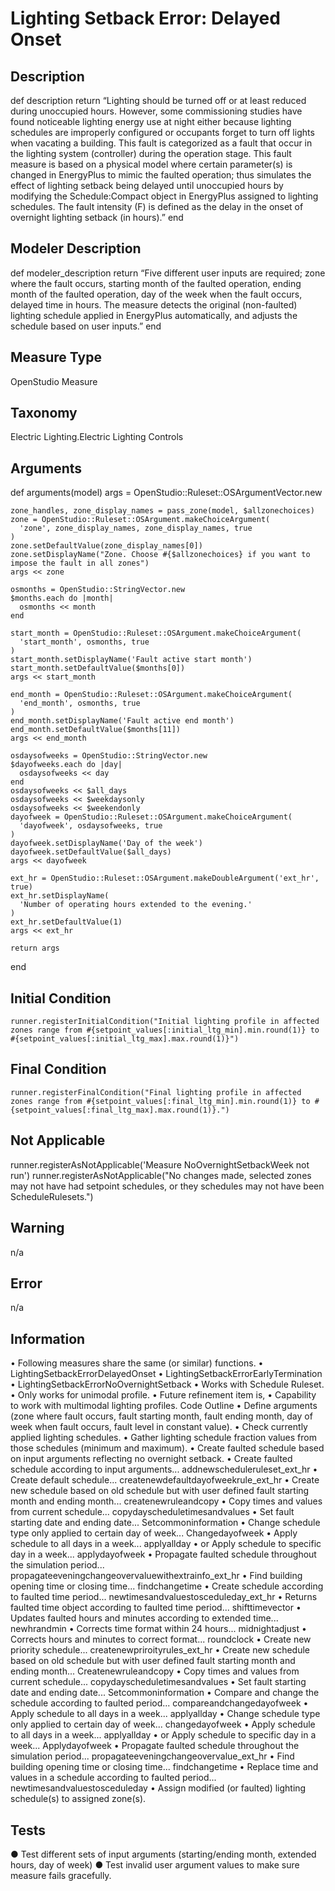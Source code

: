 # Lighting Setback Error: Delayed Onset

## Description

  def description
    return “Lighting should be turned off or at least reduced during unoccupied hours. However, some commissioning studies have found noticeable lighting energy use at night either because lighting schedules are improperly configured or occupants forget to turn off lights when vacating a building. This fault is categorized as a fault that occur in the lighting system (controller) during the operation stage. This fault measure is based on a physical model where certain parameter(s) is changed in EnergyPlus to mimic the faulted operation; thus simulates the effect of lighting setback being delayed until unoccupied hours by modifying the Schedule:Compact object in EnergyPlus assigned to lighting schedules. The fault intensity (F) is defined as the delay in the onset of overnight lighting setback (in hours).”
  end
  
## Modeler Description

  def modeler_description
    return “Five different user inputs are required; zone where the fault occurs, starting month of the faulted operation, ending month of the faulted operation, day of the week when the fault occurs, delayed time in hours. The measure detects the original (non-faulted) lighting schedule applied in EnergyPlus automatically, and adjusts the schedule based on user inputs.”
  end
  
## Measure Type

OpenStudio Measure 

## Taxonomy

Electric Lighting.Electric Lighting Controls

## Arguments 

  def arguments(model)
    args = OpenStudio::Ruleset::OSArgumentVector.new

    zone_handles, zone_display_names = pass_zone(model, $allzonechoices)
    zone = OpenStudio::Ruleset::OSArgument.makeChoiceArgument(
      'zone', zone_display_names, zone_display_names, true
    )
    zone.setDefaultValue(zone_display_names[0])
    zone.setDisplayName("Zone. Choose #{$allzonechoices} if you want to impose the fault in all zones")
    args << zone

    osmonths = OpenStudio::StringVector.new
    $months.each do |month|
      osmonths << month
    end

    start_month = OpenStudio::Ruleset::OSArgument.makeChoiceArgument(
      'start_month', osmonths, true
    )
    start_month.setDisplayName('Fault active start month')
    start_month.setDefaultValue($months[0])
    args << start_month

    end_month = OpenStudio::Ruleset::OSArgument.makeChoiceArgument(
      'end_month', osmonths, true
    )
    end_month.setDisplayName('Fault active end month')
    end_month.setDefaultValue($months[11])
    args << end_month

    osdaysofweeks = OpenStudio::StringVector.new
    $dayofweeks.each do |day|
      osdaysofweeks << day
    end
    osdaysofweeks << $all_days
    osdaysofweeks << $weekdaysonly
    osdaysofweeks << $weekendonly
    dayofweek = OpenStudio::Ruleset::OSArgument.makeChoiceArgument(
      'dayofweek', osdaysofweeks, true
    )
    dayofweek.setDisplayName('Day of the week')
    dayofweek.setDefaultValue($all_days)
    args << dayofweek

    ext_hr = OpenStudio::Ruleset::OSArgument.makeDoubleArgument('ext_hr', true)
    ext_hr.setDisplayName(
      'Number of operating hours extended to the evening.'
    )
    ext_hr.setDefaultValue(1)
    args << ext_hr

    return args
  end
  
## Initial Condition

    runner.registerInitialCondition("Initial lighting profile in affected zones range from #{setpoint_values[:initial_ltg_min].min.round(1)} to #{setpoint_values[:initial_ltg_max].max.round(1)}")

## Final Condition

    runner.registerFinalCondition("Final lighting profile in affected zones range from #{setpoint_values[:final_ltg_min].min.round(1)} to #{setpoint_values[:final_ltg_max].max.round(1)}.")

## Not Applicable

runner.registerAsNotApplicable('Measure NoOvernightSetbackWeek not run')
runner.registerAsNotApplicable("No changes made, selected zones may not have had setpoint schedules, or they schedules may not have been ScheduleRulesets.")

## Warning

n/a

## Error

n/a

## Information

•	Following measures share the same (or similar) functions.
•	LightingSetbackErrorDelayedOnset
•	LightingSetbackErrorEarlyTermination
•	LightingSetbackErrorNoOvernightSetback
•	Works with Schedule Ruleset. 
•	Only works for unimodal profile.
•	Future refinement item is,
•	Capability to work with multimodal lighting profiles.
Code Outline
•	Define arguments (zone where fault occurs, fault starting month, fault ending month, day of week when fault occurs, fault level in constant value).
•	Check currently applied lighting schedules.
•	Gather lighting schedule fraction values from those schedules (minimum and maximum).
•	Create faulted schedule based on input arguments reflecting no overnight setback.
•	Create faulted schedule according to input arguments... addnewscheduleruleset_ext_hr
•	Create default schedule... createnewdefaultdayofweekrule_ext_hr
•	Create new schedule based on old schedule but with user defined fault starting month and ending month... createnewruleandcopy
•	Copy times and values from current schedule... copydayscheduletimesandvalues
•	Set fault starting date and ending date... Setcommoninformation
•	Change schedule type only applied to certain day of week... Changedayofweek
•	Apply schedule to all days in a week... applyallday
•	or Apply schedule to specific day in a week... applydayofweek
•	Propagate faulted schedule throughout the simulation period... propagateeveningchangeovervaluewithextrainfo_ext_hr
•	Find building opening time or closing time... findchangetime
•	Create schedule according to faulted time period... newtimesandvaluestosceduleday_ext_hr
•	Returns faulted time object according to faulted time period... shifttimevector 
•	Updates faulted hours and minutes according to extended time... newhrandmin
•	Corrects time format within 24 hours... midnightadjust
•	Corrects hours and minutes to correct format... roundclock
•	Create new priority schedule... createnewpriroityrules_ext_hr
•	Create new schedule based on old schedule but with user defined fault starting month and ending month... Createnewruleandcopy
•	Copy times and values from current schedule... copydayscheduletimesandvalues
•	Set fault starting date and ending date... Setcommoninformation
•	Compare and change the schedule according to faulted period... compareandchangedayofweek
•	Apply schedule to all days in a week... applyallday
•	Change schedule type only applied to certain day of week... changedayofweek
•	Apply schedule to all days in a week... applyallday
•	or Apply schedule to specific day in a week... Applydayofweek
•	Propagate faulted schedule throughout the simulation period... propagateeveningchangeovervalue_ext_hr
•	Find building opening time or closing time... findchangetime
•	Replace time and values in a schedule according to faulted period... newtimesandvaluestosceduleday
•	Assign modified (or faulted) lighting schedule(s) to assigned zone(s).

## Tests

●	Test different sets of input arguments (starting/ending month, extended hours, day of week)
●	Test invalid user argument values to make sure measure fails gracefully.



